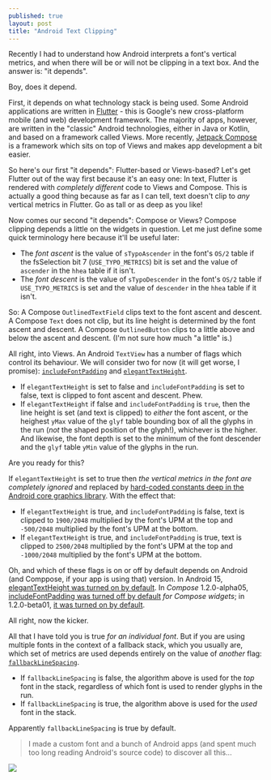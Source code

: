 ```yaml
---
published: true
layout: post
title: "Android Text Clipping"
---
```


Recently I had to understand how Android interprets a font's vertical metrics, and when there will be or will not be clipping in a text box. And the answer is: "it depends".

Boy, does it depend.

First, it depends on what technology stack is being used. Some Android applications are written in [Flutter](https://flutter.dev) - this is Google's new cross-platform mobile (and web) development framework. The majority of apps, however, are written in the "classic" Android technologies, either in Java or Kotlin, and based on a framework called Views. More recently, [Jetpack Compose](https://developer.android.com/compose) is a framework which sits on top of Views and makes app development a bit easier.

So here's our first "it depends": Flutter-based or Views-based? Let's get Flutter out of the way first because it's an easy one: In text, Flutter is rendered with *completely different* code to Views and Compose. This is actually a good thing because as far as I can tell, text doesn't clip to *any* vertical metrics in Flutter. Go as tall or as deep as you like!

Now comes our second "it depends": Compose or Views? Compose clipping depends a little on the widgets in question. Let me just define some quick terminology here because it'll be useful later:

* The *font ascent* is the value of `sTypoAscender` in the font's `OS/2` table if the fsSelection bit 7 (`USE_TYPO_METRICS`) bit is set and the value of `ascender` in the `hhea` table if it isn't.
* The *font descent* is the value of `sTypoDescender` in the font's `OS/2` table if `USE_TYPO_METRICS` is set and the value of `descender` in the `hhea` table if it isn't.

So: A Compose `OutlinedTextField` clips text to the font ascent and descent. A Compose `Text` does not clip, but its line height is determined by the font ascent and descent. A Compose `OutlinedButton` clips to a little above and below the ascent and descent. (I'm not sure how much "a little" is.)

All right, into Views. An Android `TextView` has a number of flags which control its behaviour. We will consider two for now (it will get worse, I promise): [`includeFontPadding`](https://developer.android.com/reference/android/widget/TextView#attr_android:includeFontPadding) and [`elegantTextHeight`](https://developer.android.com/reference/android/widget/TextView#attr_android:fallbackLineSpacing).

* If `elegantTextHeight` is set to false and `includeFontPadding` is set to false, text is clipped to font ascent and descent. Phew.
* If `elegantTextHeight` if false and `includeFontPadding` is `true`, then the line height is set (and text is clipped) to *either* the font ascent, or the heighest `yMax` value of the `glyf` table bounding box of all the glyphs in the run (*not* the shaped position of the glyph!), whichever is the higher. And likewise, the font depth is set to the minimum of the font descender and the `glyf` table `yMin` value of the glyphs in the run.

Are you ready for this?

If `elegantTextHeight` is set to true then *the vertical metrics in the font are completely ignored* and replaced by [hard-coded constants deep in the Android core graphics library](https://android.googlesource.com/platform/frameworks/base/+/ee699a6/core/jni/android/graphics/Paint.cpp#399). With the effect that:

* If `elegantTextHeight` is true, and `includeFontPadding` is false, text is clipped to `1900/2048` multiplied by the font's UPM at the top and `-500/2048` multiplied by the font's UPM at the bottom.
* If `elegantTextHeight` is true, and `includeFontPadding` is true, text is clipped to `2500/2048` multiplied by the font's UPM at the top and `-1000/2048` multiplied by the font's UPM at the bottom.

Oh, and which of these flags is on or off by default depends on Android (and Comppose, if your app is using that) version. In Android 15, [elegantTextHeight was turned on by default](https://developer.android.com/about/versions/15/behavior-changes-15#elegant-text-height). In *Compose* 1.2.0-alpha05, [includeFontPadding was turned off by default](https://developer.android.com/jetpack/androidx/releases/compose-ui#1.2.0-alpha05) *for Compose widgets*; in 1.2.0-beta01, [it was turned on by default](https://developer.android.com/jetpack/androidx/releases/compose-ui#1.2.0-beta01).

All right, now the kicker.

All that I have told you is true *for an individual font*. But if you are using multiple fonts in the context of a fallback stack, which you usually are, which set of metrics are used depends entirely on the value of *another* flag: [`fallbackLineSpacing`](https://developer.android.com/reference/android/widget/TextView#attr_android:fallbackLineSpacing).

* If `fallbackLineSpacing` is false, the algorithm above is used for the *top* font in the stack, regardless of which font is used to render glyphs in the run.
* If `fallbackLineSpacing` is true, the algorithm above is used for the *used* font in the stack.

Apparently `fallbackLineSpacing` is true by default.

> I made a custom font and a bunch of Android apps (and spent much too long reading Android's source code) to discover all this...

![](https://simoncozens.github.io/images/android.png)
